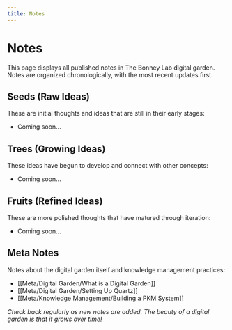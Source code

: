 ```yaml
---
title: Notes
---
```


# Notes

This page displays all published notes in The Bonney Lab digital garden. Notes are organized chronologically, with the most recent updates first.

## Seeds (Raw Ideas)

These are initial thoughts and ideas that are still in their early stages:

- Coming soon...

## Trees (Growing Ideas)

These ideas have begun to develop and connect with other concepts:

- Coming soon...

## Fruits (Refined Ideas)

These are more polished thoughts that have matured through iteration:

- Coming soon...

## Meta Notes

Notes about the digital garden itself and knowledge management practices:

- [[Meta/Digital Garden/What is a Digital Garden]]
- [[Meta/Digital Garden/Setting Up Quartz]]
- [[Meta/Knowledge Management/Building a PKM System]]

*Check back regularly as new notes are added. The beauty of a digital garden is that it grows over time!* 